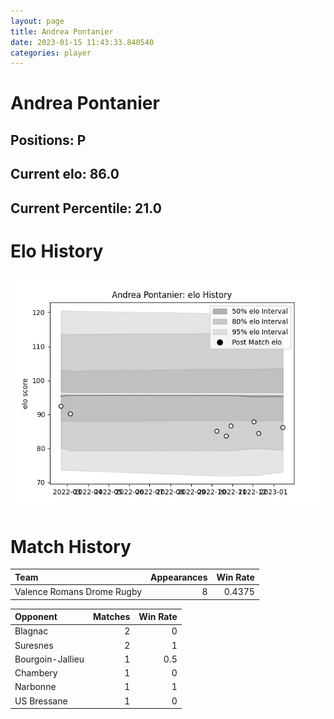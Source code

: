 ```yaml
---  
layout: page  
title: Andrea Pontanier  
date: 2023-01-15 11:43:33.840540  
categories: player  
---
```

# Andrea Pontanier

## Positions: P

## Current elo: 86.0

## Current Percentile: 21.0

# Elo History


![elo history](history_AndreaPontanier.png)
# Match History


| Team                       |   Appearances |   Win Rate |
|:---------------------------|--------------:|-----------:|
| Valence Romans Drome Rugby |             8 |     0.4375 |

| Opponent         |   Matches |   Win Rate |
|:-----------------|----------:|-----------:|
| Blagnac          |         2 |        0   |
| Suresnes         |         2 |        1   |
| Bourgoin-Jallieu |         1 |        0.5 |
| Chambery         |         1 |        0   |
| Narbonne         |         1 |        1   |
| US Bressane      |         1 |        0   |